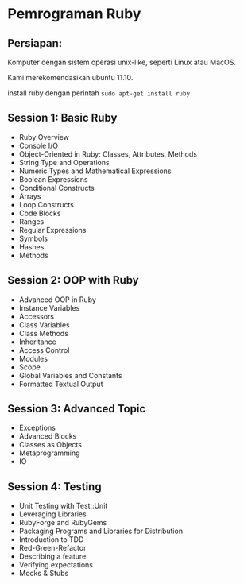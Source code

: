 # Pemrograman Ruby

## Persiapan:

Komputer dengan sistem operasi unix-like, seperti Linux atau MacOS.

Kami merekomendasikan ubuntu 11.10.

install ruby dengan perintah `sudo apt-get install ruby`

## Session 1: Basic Ruby

* Ruby Overview
* Console I/O
* Object-Oriented in Ruby: Classes, Attributes, Methods
* String Type and Operations
* Numeric Types and Mathematical Expressions
* Boolean Expressions
* Conditional Constructs
* Arrays
* Loop Constructs
* Code Blocks
* Ranges
* Regular Expressions
* Symbols
* Hashes
* Methods

## Session 2: OOP with Ruby

* Advanced OOP in Ruby
* Instance Variables
* Accessors
* Class Variables
* Class Methods
* Inheritance
* Access Control
* Modules
* Scope
* Global Variables and Constants
* Formatted Textual Output

## Session 3: Advanced Topic

* Exceptions
* Advanced Blocks
* Classes as Objects
* Metaprogramming
* IO

## Session 4: Testing

* Unit Testing with Test::Unit
* Leveraging Libraries
* RubyForge and RubyGems
* Packaging Programs and Libraries for Distribution
* Introduction to TDD
* Red-Green-Refactor
* Describing a feature
* Verifying expectations
* Mocks & Stubs
